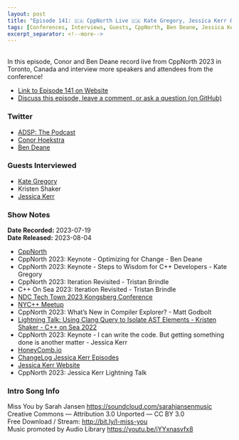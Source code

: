 ```yaml
---
layout: post
title: "Episode 141: 🇨🇦 CppNorth Live 🇨🇦 Kate Gregory, Jessica Kerr & Kristen Shaker!"
tags: [Conferences, Interviews, Guests, CppNorth, Ben Deane, Jessica Kerr, Kristen Shaker, Kate Gregory]
excerpt_separator: <!--more-->
---
```


<div id="buzzsprout-player-13348848"></div><script src="https://www.buzzsprout.com/1501960/13348848-episode-141-cppnorth-live-kate-gregory-jessica-kerr-kristen-shaker.js?container_id=buzzsprout-player-13348848&player=small" type="text/javascript" charset="utf-8"></script>

<br>In this episode, Conor and Ben Deane record live from CppNorth 2023 in Toronto, Canada and interview more speakers and attendees from the conference!
<!--more-->

* [Link to Episode 141 on Website](https://adspthepodcast.com/2023/08/04/Episode-141.html)
* [Discuss this episode, leave a comment, or ask a question (on GitHub)](https://github.com/codereport/adsp2/discussions/32)

### Twitter
 
* [ADSP: The Podcast](https://twitter.com/adspthepodcast)
* [Conor Hoekstra](https://twitter.com/code_report)
* [Ben Deane](https://twitter.com/ben_deane)

### Guests Interviewed

* [Kate Gregory](https://twitter.com/gregcons)
* Kristen Shaker
* [Jessica Kerr](https://twitter.com/jessitron)

### Show Notes
 
**Date Recorded:** 2023-07-19 <br>
**Date Released:** 2023-08-04

* [CppNorth](https://cppnorth.ca/)
* CppNorth 2023: Keynote - Optimizing for Change - Ben Deane
* CppNorth 2023: Keynote - Steps to Wisdom for C++ Developers - Kate Gregory
* CppNorth 2023: Iteration Revisited - Tristan Brindle  
* C++ On Sea 2023: Iteration Revisited - Tristan Brindle  
* [NDC Tech Town 2023 Kongsberg Conference](https://ndctechtown.com/)
* [NYC++ Meetup](https://www.meetup.com/new-york-c-c-meetup-group/)
* CppNorth 2023: What’s New in Compiler Explorer? - Matt Godbolt
* [Lightning Talk: Using Clang Query to Isolate AST Elements - Kristen Shaker - C++ on Sea 2022](https://www.youtube.com/watch?v=2LOxsfpCCyI)
* CppNorth 2023: Keynote - I can write the code. But getting something done is another matter - Jessica Kerr
* [HoneyComb.io](https://www.honeycomb.io/)
* [ChangeLog Jessica Kerr Episodes](https://changelog.com/person/jessitron)
* [Jessica Kerr Website](https://jessitron.com/)
* CppNorth 2023: Jessica Kerr Lightning Talk

### Intro Song Info
 
Miss You by Sarah Jansen https://soundcloud.com/sarahjansenmusic<br>
Creative Commons — Attribution 3.0 Unported — CC BY 3.0<br>
Free Download / Stream: http://bit.ly/l-miss-you<br>
Music promoted by Audio Library https://youtu.be/iYYxnasvfx8<br>
